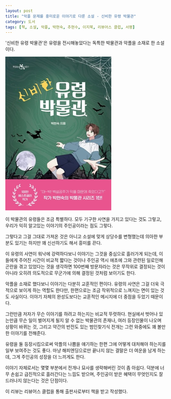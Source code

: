 ```yaml
---
layout: post
title: "악플 문제를 흥미로운 이야기로 다룬 소설 - 신비한 유령 박물관"
category: 도서
tags: [책, 소설, 악플, 박현숙, 추현수, 이지북, 리뷰어스 클럽, 서평]
---
```


'신비한 유령 박물관'은
유령을 전시해놓았다는 독특한 박물관과 악플을 소재로 한 소설이다.

![표지](/images/book/mysterious-ghost-museum-book-h480.jpg)

이 박물관의 유령들은 조금 특별하다.
모두 기구한 사연을 가지고 있다는 것도 그렇고,
우리가 익히 알고있는 이야기의 주인공이라는 점도 그렇다.

그렇다고 그걸 그대로 가져온 것은 아니고 소설에 맞게 상당수를 변형했는데
의아한 부분도 있기는 하지만 꽤 신선하기도 해서 흥미를 끈다.

이 유령의 사연이 워낙에 강력하다보니 이야기는 그것을 중심으로 흘러가게 되는데,
이들에게 주어진 시간이 비교적 짧다는 것이나
주인공 역시 애초에 그와 관련된 일로인해 곤란을 겪고 있었다는 것을 생각하면
100번째 방문자라는 것은 무작위로 결정되는 것이 아니라
오히려 의도적으로 무군가에 의해 결정된 것처럼 보이기도 한다.

악플을 소재로 했다보니 이야기는 다분히 교훈적인 편이다.
유령의 사연은 그걸 더욱 극적으로 보이게 하는 역할도 한다만,
한편으로는 조금 작위적으로 느껴지는 면이 있는 것도 사실이다.
이야기 자체의 완성도보다는 교훈적인 메시지에 더 중점을 두었기 때문이다.

그런만큼 저자가 무슨 이야기를 하려고 하는지는 비교적 뚜렷하다.
현실에서 벗어나 있는만큼 무슨 일이 벌어지게 될지 알 수 없는 박물관의 존재나,
여러 등장인물이 나오며 상황이 바뀌는 것,
그리고 약간의 반전도 있는 범인찾기식 전개는 그런 와중에도 꽤 볼만한 이야기를 전해준다.

유령을 둘 등장시킴으로써 악플의 나쁨을 얘기하는 한편
그에 어떻게 대처해야 하는지를 일부 보여주는 것도 좋다.
마냥 해피엔딩으로만 끝나지 않는 결말은 더 여운을 남게 하는데,
그게 주인공의 성장을 더 느끼게도 한다.

이야기 자체로서는 몇몇 부분에서 전개나 묘사를 생략해버린 것이 좀 아쉽다.
덕분에 너무 손쉽고 급진적으로 흘러간다는 느낌도 받으며,
주인공이 받은 혜택이 무엇인지도 잘 드러나지 않는다는 것은 단점이다.



<div class="im im-info">
이 리뷰는 리뷰어스 클럽을 통해 출판사로부터 책을 받고 작성했다.
</div>
